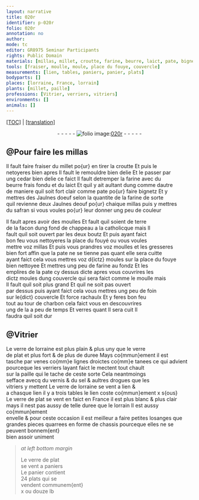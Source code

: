 ```yaml
---
layout: narrative
title: 020r
identifier: p-020r
folio: 020r
annotation: no
author:
mode: tc
editor: GR8975 Seminar Participants
rights: Public Domain
materials: [millas, millet, croutte, farine, beurre, laict, pate, bignetz, Jaulnes doeuf, Jaulnes deouf, safran, terre, foin, charbon, verre de lorraine, verre de plat, paille, vernis, sel, drogues]
tools: [fraiser, moulle, moule, place du fouye, couvercle]
measurements: [lien, tables, paniers, panier, plats]
bodyparts: []
places: [lorraine, France, lorrain]
plants: [millet, paille]
professions: [Vitrier, verriers, vitriers]
environments: []
animals: []
---
```


<p><a href="{{ site.baseurl }}/diplomatic/" target="_blank">[TOC]</a> | <a href="{{ site.baseurl }}/texts/p-020r_tl/ target="_blank"">[translation]</a></p><div class="folio" align="center">- - - - - <a href="http://gallica.bnf.fr/ark:/12148/btv1b10500001g/f45.image" target="_blank"><img src="https://cu-mkp.github.io/2017-workshop-edition/assets/photo-icon.png" alt="folio image: " style="display:inline-block; margin-bottom:-3px;"/>020r</a> - - - - - </div>  
  

## @Pour faire les <span class="m">millas</span>

 
 Il fault faire <span class="tl">fraiser</span> du <span class="m"><span class="pa">millet</span></span> po{ur} en tirer la <span class="m">croutte</span> Et puis le<br/> netoyeres bien apres Il fault le remouldre bien delie Et le passer par<br/> ung cedar bien delie ce faict Il fault detremper la <span class="m">farine</span> avec du<br/> <span class="m">beurre</span> frais fondu et du <span class="m">laict</span> Et quil y ait aultant dung comme dautre<br/> de maniere quil soit fort clair comme <span class="m">pate</span> po{ur} faire <span class="m">bignetz</span> Et y<br/> mettres des <span class="m">Jaulnes doeuf</span> selon la quantite de la <span class="m">farine</span> de sorte<br/> quil revienne deux <span class="m">Jaulnes deouf</span> po{ur} chaique <span class="m">millas</span> puis y mettres<br/> du <span class="m">safran</span> si vous voules po{ur} leur donner ung peu de couleur
 
 Il fault apres avoir des <span class="tl">moulle</span>s Et fault quil soient de <span class="m">terre</span><br/> de la facon dung fond de chappeau a la catholicque mais Il<br/> fault quil soit ouvert par les deux boutz Et puis ayant faict<br/> bon feu vous nettoyeres la place du fouyé ou vous voules<br/> mettre voz <span class="m">millas</span> Et puis vous prandres voz <span class="tl">moulle</span>s et les gresseres<br/> bien fort affin que la <span class="m">pate</span> ne se tienne pas quant elle sera cuitte<br/> ayant faict cela vous mettres voz d{ictz} <span class="tl">moule</span>s sur la <span class="tl">place du fouye</span><br/> bien nettoyee Et mettres ung peu de <span class="m">farine</span> au fondz Et les<br/> emplires de la <span class="m">pate</span> cy dessus dicte apres vous couvrires les<br/> dictz <span class="tl">moule</span>s dung <span class="tl">couvercle</span> qui sera faict comme le <span class="tl">moulle</span> mais<br/> Il fault quil soit plus grand Et quil ne soit pas ouvert<br/> par dessus puis ayant faict cela vous mettres ung peu de <span class="m">foin</span><br/> sur le{dict} <span class="tl">couvercle</span> Et force rachaulx Et y feres bon feu<br/> tout au tour de <span class="m">charbon</span> cela faict vous en descouvrires<br/> ung de la a peu de temps Et verres quant Il sera cuit Il<br/> faudra quil soit dur
 
 
  

## @<span class="pro">Vitrier</span>

 
 Le <span class="m">verre de <span class="pl">lorraine</span></span> est plus plain & plus uny que le <span class="m">verre<br/> de plat</span> et plus fort & de plus de duree Mays co{mmun}ement il est<br/> tasche par venes co{mm}e lignes droictes co{mm}e tanees ce qui advient<br/> pourceque les <span class="pro">verriers</span> layant faict le mectent tout chault<br/> sur la <span class="m"><span class="pa">paille</span></span> qui le tache de ceste sorte Cela neantmoings<br/> sefface avecq du <span class="m">vernis</span> & du <span class="m">sel</span> & aultres <span class="m">drogues</span> que les<br/> <span class="pro">vitriers</span> y mettent Le <span class="m">verre de <span class="pl">lorraine</span></span> se vent a <span class="ms">lien</span> &<br/> a chasque <span class="ms">lien</span> il y a trois <span class="ms">tables</span> le <span class="ms">lien</span> coste co{mmun}ement x <span class="cn">s{ous}</span><br/> Le <span class="m">verre de plat</span> se <span class="del">vent en</span> faict en <span class="pl">France</span> il est plus blanc & plus clair<br/> mays il nest pas aussy de telle duree que le <span class="pl">lorrain</span> Il est aussy co{mmun}ement<br/> envelle & pour ceste occasion il est meilleur a faire petites losanges que<br/> grandes pieces quarrees en forme de chassis pourceque elles ne se peuvent bonnem{ent}<br/> bien assoir uniment
 
> *at left bottom margin*
> 
> 
>   Le <span class="m">verre de plat</span><br/> se vent a <span class="ms">paniers</span><br/> Le <span class="ms">panier</span> contient<br/> 24 <span class="ms">plats</span> qui se<br/> vendent communem{ent}<br/> x ou douze <span class="cn">lb</span>
 

